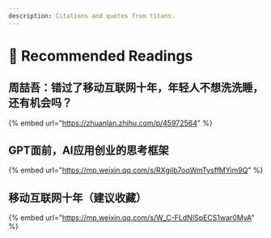 ```yaml
---
description: Citations and quotes from titans.
---
```


# 🏹 Recommended Readings

## 周喆吾：错过了移动互联网十年，年轻人不想洗洗睡，还有机会吗？

{% embed url="https://zhuanlan.zhihu.com/p/45972564" %}

## GPT面前，AI应用创业的思考框架 <a href="#activity-name" id="activity-name"></a>

{% embed url="https://mp.weixin.qq.com/s/RXgiIb7oqWmTysffMYim9Q" %}

## 移动互联网十年（建议收藏） <a href="#activity-name" id="activity-name"></a>

{% embed url="https://mp.weixin.qq.com/s/W_C-FLdNISpECS1war0MyA" %}
